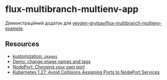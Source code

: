 # flux-multibranch-multienv-app

Демонстраційний додаток для [yevgen-grytsay/flux-multibranch-multienv-example](https://github.com/yevgen-grytsay/flux-multibranch-multienv-example).

## Resources

- [kustomization: `images`](https://kubectl.docs.kubernetes.io/references/kustomize/kustomization/images/)
- [Demo: change image names and tags](https://github.com/kubernetes-sigs/kustomize/blob/master/examples/image.md)
- [NodePort: Choosing your own port](https://kubernetes.io/docs/concepts/services-networking/service/#nodeport-custom-port)
- [Kubernetes 1.27: Avoid Collisions Assigning Ports to NodePort Services](https://kubernetes.io/blog/2023/05/11/nodeport-dynamic-and-static-allocation/)
